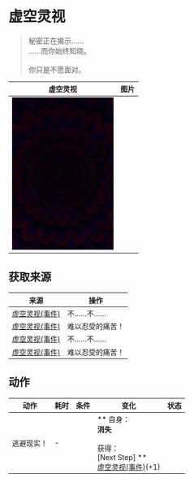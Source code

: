 # 虚空灵视  
> 秘密正在揭示……<br>……而你始终知晓。<br><br>你只是不愿面对。  
  
  虚空灵视  |   图片   
 ----  |  ----:   
   |  <img decoding="async" src="Sprite/Void.png" href="a.md" style="max-width:300px;max-height:300px;">   
  
## 获取来源  
来源  |  操作  
----  |  ----  
[虚空灵视(事件)](Event_SpiritsEverywhere1c.md)  |  不……不……  
[虚空灵视(事件)](Event_SpiritsEverywhere1d.md)  |  难以忍受的痛苦！  
[虚空灵视(事件)](Event_VoidExperience1c.md)  |  不……不……  
[虚空灵视(事件)](Event_VoidExperience1d.md)  |  难以忍受的痛苦！  
## 动作  
动作  |  耗时  |  条件  |  变化  |  状态  
----  |  ----  |  ----  |  ----  |  ----  
逃避现实！<br>  |  -  |    |  ** 自身：**<br>消失<br><br>** 获得： **<br>** [Next Step] **<br>  [虚空灵视(事件)](Event_VoidExperience1f.md)(+1)<br>  |    


<script>document.title="虚空灵视 - 卡牌生存百科 Card Survival Wiki";</script>